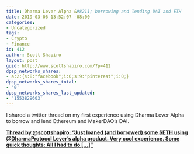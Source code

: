 ```yaml
---
title: Dharma Lever Alpha &#8211; borrowing and lending DAI and ETH
date: 2019-03-06 13:52:07 -08:00
categories:
- Uncategorized
tags:
- Crypto
- Finance
id: 412
author: Scott Shapiro
layout: post
guid: http://www.scottshapiro.com/?p=412
dpsp_networks_shares:
- a:2:{s:8:"facebook";i:0;s:9:"pinterest";i:0;}
dpsp_networks_shares_total:
- '0'
dpsp_networks_shares_last_updated:
- '1553829603'
---
```


I shared a twitter thread on my first experience using Dharma Lever Alpha to borrow and lend Ethereum and MakerDAO&#8217;s DAI.

<div id="tttt_1103522153633263616" data-option="1">
  <strong><a href="https://threadreaderapp.com/thread/1103522153633263616.html">Thread by @scottshapiro: &#8220;Just loaned (and borrowed) some $ETH using @DharmaProtocol Lever&#8217;s alpha product. Very cool experience. Some quick thoughts: All I had to do […]&#8221;</a></strong>
</div>
